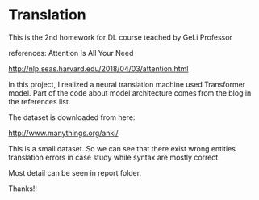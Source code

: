 # Translation
This is the 2nd homework for DL course teached by GeLi Professor

references:
Attention Is All Your Need

http://nlp.seas.harvard.edu/2018/04/03/attention.html

In this project, I realized a neural translation machine used Transformer model.
Part of the code about model architecture comes from the blog in the references list.

The dataset is downloaded from here:

http://www.manythings.org/anki/

This is a small dataset. So we can see that there exist wrong entities translation errors in case study while syntax are mostly correct.

Most detail can be seen in report folder.

Thanks!!
